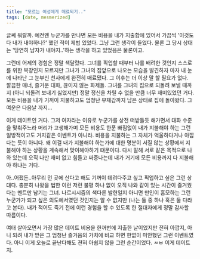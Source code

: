 ```yaml
---
title: "모르는 여성에게 매료되기.."
tags: [date, mesmerized]
---
```


글쎄 뭐랄까. 예전엔 누군가를 만나면 모든 비용을 내가 지출함에 있어서 가끔씩 '이것도 다 내가 내야하나?' 했던 적이 제법 있었다. 그냥 그런 생각이 들었다. 물론 그 당시 상대는 '당연히 남자가 내야지..'하는 생각을 하고 있었음은 물론이고.

그런데 어제의 경험은 정말 색달랐다. 그녀를 픽업할 때부터 나를 배려한 것인지 스스로를 위한 복장인지 모르지만 그녀가 그녀의 집앞으로 나오는 모습을 발견하자 마자 내 눈에 나타난 그 눈부신 천사에게 완전히 매료됐다. 그 이후는 더 이상 말 할 필요가 없다. 깔끔한 매너, 즐거운 대화, 끊이지 않는 화제들. 그녀를 그녀의 집으로 되돌려 보낼 때까지 (아니 되돌려 보내기 싫었지만) 정말 정신을 차릴 수 없을 만큼 너무 재미있었던 거다. 모든 비용을 내가 기꺼이 지불하고도 엄청난 부채감까지 남은 상태로 집에 돌아왔다. 그 여운은 다음날 까지...

이게 데이트인 거다. 그저 여자라는 이유로 누군가를 상전 떠받들듯 해가면서 대화 수준을 맞춰주느라 머리가 고생해가며 모든 비용도 한푼 빠짐없이 내가 지불해야 하는 그런 일방적이고도 거지같은 이벤트가 아니라. 비용을 지불하는 그 자체가 억울하다거나 아깝다는 뜻이 아니다. 왜 이걸 내가 지불해야 하는가에 대한 명분이 서질 않는 상황에서 지불해야 하는 상황을 계속해서 맞이해야하기 떄문이다. 다시 말해 서로 같은 목적으로 나와 있는데 오직 나만 재미 없고 힘들고 짜증나는데 내가 거기에 모든 비용까지 다 지불해야 하냐는 거다.

아..어쟀든..아무리 먼 곳에 산다고 해도 기꺼이 데려다주고 싶고 픽업하고 싶은 그런 상대다. 충분히 나왔을 법한 이런 저런 불평 하나 없이 오직 나와 같이 있는 시간이 즐거웠다는 멘트만 남기는 그녀. 나르시시즘의 색다른 발현일지 아니면 만인이 흠모하는 그런 누군가가 되고 싶은 의도에서였던 것인지는 알 수 없지만 (나는 둘 중 하나 혹은 둘 다라고 본다). 내가 적어도 죽기 전에 이런 경험을 할 수 있도록 한 절대자에게 정말 감사할 따름이다.

여태 살아오면서 가장 많은 데이트 비용을 한꺼번에 지출한 날이었지만 전혀 아깝지, 아니 되려 내가 받은 그 엄청난 즐거움의 가치에 비교 하면 한없이 미안했던 그런 이벤트였다. 아니 이게 오늘로 끝난다해도 젼혀 아쉽지 않을 그런 순간이었다. ㅆㅂ 이게 데이트지.
